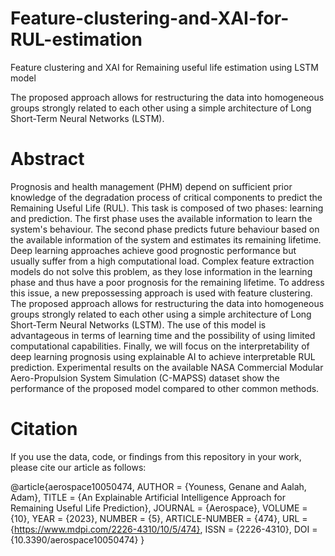 # Feature-clustering-and-XAI-for-RUL-estimation
Feature clustering and XAI for Remaining useful life estimation using LSTM model

The proposed approach allows for restructuring the data into homogeneous groups strongly related to each other using a simple architecture of Long Short-Term Neural Networks (LSTM).


# Abstract
Prognosis and health management (PHM) depend on sufficient prior knowledge of the degradation process of critical components to predict the Remaining Useful Life (RUL).
This task is composed of two phases: learning and prediction. The first phase uses the available information to learn the system's behaviour. The second phase predicts future behaviour based on the available information of the system and estimates its remaining lifetime. Deep learning approaches achieve good prognostic performance but usually suffer from a high computational load. Complex feature extraction models do not solve this problem, as they lose information in the learning phase and thus have a poor prognosis for the remaining lifetime. To address this issue, a new prepossessing approach is used with feature clustering. The proposed approach allows for restructuring the data into homogeneous groups strongly related to each other using a simple architecture of Long Short-Term Neural Networks (LSTM). The use of this model is advantageous in terms of learning time and the possibility of using limited computational capabilities. Finally, we will focus on the interpretability of deep learning prognosis using explainable AI to achieve interpretable RUL prediction. 
Experimental results on the available NASA Commercial Modular Aero-Propulsion System Simulation (C-MAPSS) dataset show the performance of the proposed model compared to other common methods.


# Citation

If you use the data, code, or findings from this repository in your work, please cite our article as follows:

@article{aerospace10050474,
AUTHOR = {Youness, Genane and Aalah, Adam},
TITLE = {An Explainable Artificial Intelligence Approach for Remaining Useful Life Prediction},
JOURNAL = {Aerospace},
VOLUME = {10},
YEAR = {2023},
NUMBER = {5},
ARTICLE-NUMBER = {474},
URL = {https://www.mdpi.com/2226-4310/10/5/474},
ISSN = {2226-4310},
DOI = {10.3390/aerospace10050474}
}
